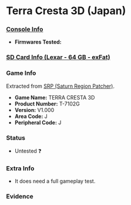 # Terra Cresta 3D (Japan)

### [Console Info](../../../../Info/Consoles/VA13/README.md)

<!-- ### [Saroo Cartridge Info](../../../../Info/Cartridges/RetroGameParadiseStore/1.32F/README.md) -->

- <b>Firmwares Tested:</b>
  <!-- 1. MCU: 240627, SS: 240627, FPGA: 05 - v0.6 -->

### [SD Card Info (Lexar - 64 GB - exFat)](../../../../Info/SdCards/Lexar/64GB/exfat/README.md)

### Game Info

Extracted from [SRP (Saturn Region Patcher)](https://segaxtreme.net/resources/saturn-region-patcher.81/download).

- <b>Game Name:</b> TERRA CRESTA 3D
- <b>Product Number:</b> T-7102G
- <b>Version:</b> V1.000
- <b>Area Code:</b> J
- <b>Peripheral Code:</b> J

### Status

- Untested :question:

### Extra Info

- It does need a full gameplay test.

### Evidence

<!-- [![](https://img.youtube.com/vi/aRB4hv8FcpM/0.jpg)](https://www.youtube.com/watch?v=aRB4hv8FcpM) -->
